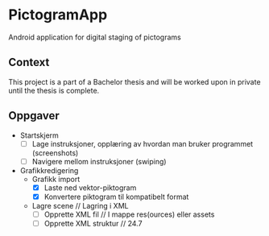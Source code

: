 # PictogramApp
Android application for digital staging of pictograms

## Context
This project is a part of a Bachelor thesis and will be worked upon in private until the thesis is complete.


## Oppgaver

* Startskjerm
  - [ ] Lage instruksjoner, opplæring av hvordan man bruker programmet (screenshots)
  - [ ] Navigere mellom instruksjoner (swiping)
* Grafikkredigering
  * Grafikk import
    - [x] Laste ned vektor-piktogram
    - [x] Konvertere piktogram til kompatibelt format
  * Lagre scene                     // Lagring i XML
    - [ ] Opprette XML fil              // I mappe res(ources) eller assets
    - [ ] Opprette XML struktur         // <figur-pos> <figur-x> 24.7 </figur-x> </figur-pos>
